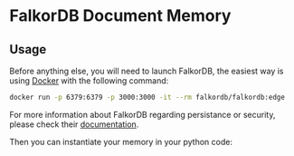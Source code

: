 # FalkorDB Document Memory

## Usage

Before anything else, you will need to launch FalkorDB, the easiest way is using [Docker](https://www.docker.com/) with the following command:

```bash
docker run -p 6379:6379 -p 3000:3000 -it --rm falkordb/falkordb:edge
```

For more information about FalkorDB regarding persistance or security, please check their [documentation](https://docs.falkordb.com/).

Then you can instantiate your memory in your python code:

```python

```